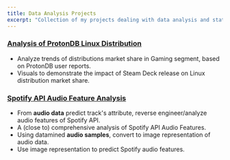 ```yaml
---
title: Data Analysis Projects
excerpt: "Collection of my projects dealing with data analysis and statistical modeling"
---
```


### [Analysis of ProtonDB Linux Distribution](/projects/analysis/)

- Analyze trends of distributions market share in Gaming segment, based on ProtonDB user reports.
- Visuals to demonstrate the impact of Steam Deck release on Linux distribution market share.

### [Spotify API Audio Feature Analysis](https://github.com/n0k0m3/Spotify-API-Audio-Feature-Analysis)

- From **audio data** predict track's attribute, reverse engineer/analyze audio features of Spotify API.
- A (close to) comprehensive analysis of Spotify API Audio Features.
- Using datamined **audio samples**, convert to image representation of audio data.
- Use image representation to predict Spotify audio features.
